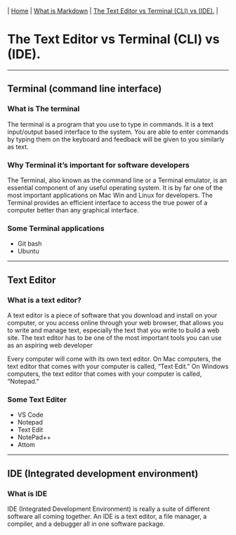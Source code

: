  |  [Home](README.md)  |  [What is Markdown](saif.md)   |      [The Text Editor vs Terminal (CLI) vs (IDE).](terminal.md) |


 

# The Text Editor vs Terminal (CLI) vs (IDE).

**********************

## Terminal (command line interface)

### What is The terminal

The terminal is a program that you use to type in commands.
It is a text input/output based interface to the system. 
You are able to enter commands by typing them on the keyboard 
and feedback will be given to you similarly as text.

 ### Why Terminal it’s important for software developers


 The Terminal, also known as the command line or a Terminal emulator,
 is an essential component of any useful operating system. It is by far
 one of the most important applications on Mac Win and Linux for developers.
 The Terminal provides an efficient interface to access the true power of a 
 computer better than any graphical interface.
 
### Some Terminal applications

* Git bash
* Ubuntu

 __________________
 
## Text Editor 

### What is a text editor?


A text editor is a piece of software that you download and install on
your computer, or you access online through your web browser, that
allows you to write and manage text, especially the text that you write
to build a web site. The text editor has to be one of the most
important tools you can use as an aspiring web developer

Every computer will come with its own text editor. On Mac
computers, the text editor that comes with your computer is called,
“Text Edit.” On Windows computers, the text editor that comes with
your computer is called, “Notepad.”

### Some Text Editer 

* VS Code
* Notepad
* Text Edit
* NotePad++
* Attom

____________________

## IDE (Integrated development environment)

### What is IDE 

IDE (Integrated Development Environment) is really a suite of
different software all coming together. An IDE is a text editor, a file
manager, a compiler, and a debugger all in one software package.


